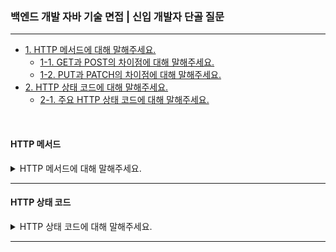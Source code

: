 ### 백엔드 개발 자바 기술 면접 | 신입 개발자 단골 질문

---

- [1. HTTP 메서드에 대해 말해주세요.](#http-메서드)
    - [1-1. GET과 POST의 차이점에 대해 말해주세요.]()
    - [1-2. PUT과 PATCH의 차이점에 대해 말해주세요.]()
- [2. HTTP 상태 코드에 대해 말해주세요.](#http-상태-코드)
    - [2-1. 주요 HTTP 상태 코드에 대해 말해주세요.]()

<br>

#### HTTP 메서드

<details>
<summary>HTTP 메서드에 대해 말해주세요.</summary>

- HTTP 메서드는 클라이언트가 서버에게 요청을 보낼 때, 서버가 수행할 동작을 지정하는 방식이다.
- GET은 서버로부터 데이터를 조회할 때 사용하며, 요청에 대한 응답을 캐싱할 수 있고 요청 데이터가 URL에 포함된다.
- POST는 데이터를 서버에 생성할 때 사용하며, 보안상의 이유로 요청 데이터가 본문에 담겨 있고 캐싱되지 않는다.
- PUT은 특정 리소스를 수정할 때 사용하며, 전체 데이터를 덮어씌우는 방식이다.
- DELETE는 특정 리소스를 삭제할 때 사용한다.

<details>
<summary>⁉️ GET과 POST의 차이점에 대해 말해주세요.</summary>

- GET은 조회 요청이므로 데이터를 변경하지 않아 멱등성이 유지되지만, POST는 새로운 리소스를 생성하거나 데이터를 변경하는 요청으로 멱등성이 보장되지 않는다.
- GET 요청은 브라우저 히스토리에 저장되고 캐싱 가능하지만, POST는 그렇지 않다.
- GET은 URL에 데이터를 노출시키므로 보안에 취약하지만, POST는 데이터를 본문에 담아서 보안에 강하다.

</details>

<br>

<details>
<summary>⁉️ PUT과 PATCH의 차이점에 대해 말해주세요.</summary>

- PUT은 전체 리소스를 덮어쓰는 방식으로 멱등성이 유지되지만, PATCH는 일부만 수정하는 방식으로 멱등성이 보장되지 않는다.

</details>

</details>

---

#### HTTP 상태 코드

<details>
<summary>HTTP 상태 코드에 대해 말해주세요.</summary>

- HTTP 상태 코드는 서버가 클라이언트 요청을 처리한 결과를 나타내는 응답 코드이다.
- 1xx (정보)는 요청을 받았으며 처리가 진행 중인 상태이다.
- 2xx (성공)는 요청이 정상적으로 처리된 상태이다.
- 3xx (리다이렉션)는 추가 작업이 필요하여 다른 URL로 이동된 상태이다.
- 4xx (클라이언트 오류)는 요청이 잘못된 상태이다.
- 5xx (서버 오류)는 서버 내부에서 요청을 처리할 수 없는 상태이다.

<details>
<summary>⁉️ 주요 HTTP 상태 코드에 대해 말해주세요.</summary>

- 200 OK는 요청이 성공적으로 처리된 상태이다.
- 201 Created는 새로운 리소스가 생성된 상태이다.


- 301 Moved Permanently는 요청한 리소스가 영구적으로 이동된 상태이다.


- 400 Bad Request는 잘못된 요청으로 파라미터 오류 등의 상태이다.
- 401 Unauthorized는 인증이 필요한 상태이다.
- 403 Forbidden은 접근 권한이 없는 상태이다.
- 404 Not Found는 요청한 리소스를 찾을 수 없는 상태이다.


- 500 Internal Server Error는 서버 내부 오류 상태이다.
- 503 Service Unavailable는 서버가 과부하 상태이거나 유지 보수 중인 상태이다.

</details>

<br>

<details>
<summary>⁉️ </summary>

-

</details>

</details>

---
